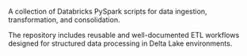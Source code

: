 A collection of Databricks PySpark scripts for data ingestion, transformation, and consolidation.

The repository includes reusable and well-documented ETL workflows designed for structured data processing in Delta Lake environments.
